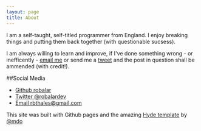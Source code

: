 ```yaml
---
layout: page
title: About
---
```


I am a self-taught, self-titled programmer from England. I enjoy breaking things and putting them back together (with questionable sucsess). 

I am always willing to learn and improve, if I've done something wrong - or inefficently - [email me](rbthales@gmail.com) or send me a [tweet](www.twitter.com/robalardev) and the post in question shall be ammended (with credit!).

##Social Media
- [Github robalar](www.github.com/robalar)
- [Twitter @robalardev](www.twitter.com/robalardev)
- [Email rbthales@gmail.com](rbthales@gmail.com)

This site was built with Github pages and the amazing [Hyde template](http://hyde.getpoole.com/) by [@mdo](https://twitter.com/mdo)
